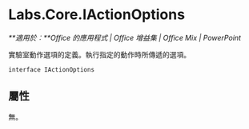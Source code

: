 
# Labs.Core.IActionOptions

 _**適用於︰**Office 的應用程式 | Office 增益集 | Office Mix | PowerPoint_

實驗室動作選項的定義。執行指定的動作時所傳遞的選項。

```
interface IActionOptions
```


## 屬性

無。

